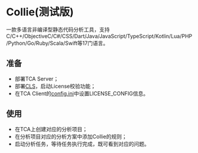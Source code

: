 # Collie(测试版)
一款多语言非编译型静态代码分析工具，支持C/C++/ObjectiveC/C#/CSS/Dart/Java/JavaScript/TypeScript/Kotlin/Lua/PHP/Python/Go/Ruby/Scala/Swift等17门语言。

## 准备
- 部署TCA Server；
- 部署[CLS](../../server/cls/README.md#部署)，启动License校验功能；
- 在TCA Client的[config.ini](../../client/config.ini)中设置LICENSE_CONFIG信息。

## 使用
- 在TCA上创建对应的分析项目；
- 在分析项目对应的分析方案中添加Collie的规则；
- 启动分析任务，等待任务执行完成，既可看到对应的问题。
